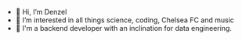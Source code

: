 - 👋 Hi, I’m Denzel
- 👀 I’m interested in all things science, coding, Chelsea FC and music
- 🌱 I'm a backend developer with an inclination for data engineering.

